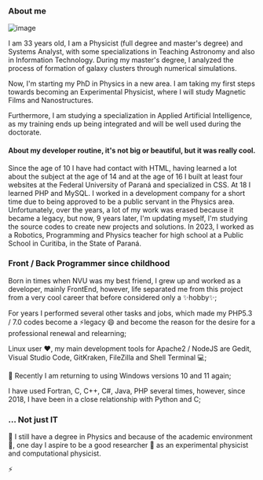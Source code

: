 ### About me

![image](https://media.giphy.com/media/i2rNOf3b7vJgk/source.gif)

I am 33 years old, I am a Physicist (full degree and master's degree) and Systems Analyst, with some specializations in Teaching Astronomy and also in Information Technology. During my master's degree, I analyzed the process of formation of galaxy clusters through numerical simulations.

Now, I'm starting my PhD in Physics in a new area. I am taking my first steps towards becoming an Experimental Physicist, where I will study Magnetic Films and Nanostructures.

Furthermore, I am studying a specialization in Applied Artificial Intelligence, as my training ends up being integrated and will be well used during the doctorate.

#### About my developer routine, it's not big or beautiful, but it was really cool.

Since the age of 10 I have had contact with HTML, having learned a lot about the subject at the age of 14 and at the age of 16 I built at least four websites at the Federal University of Paraná and specialized in CSS. At 18 I learned PHP and MySQL. I worked in a development company for a short time due to being approved to be a public servant in the Physics area. Unfortunately, over the years, a lot of my work was erased because it became a legacy, but now, 9 years later, I'm updating myself, I'm studying the source codes to create new projects and solutions. In 2023, I worked as a Robotics, Programming and Physics teacher for high school at a Public School in Curitiba, in the State of Paraná. 

### Front / Back Programmer since childhood

Born in times when NVU was my best friend, I grew up and worked as a developer, mainly FrontEnd, however, life separated me from this project from a very cool career that before considered only a ✨hobby✨;

For years I performed several other tasks and jobs, which made my PHP5.3 / 7.0 codes become a ⚡legacy 😄 and become the reason for the desire for a professional renewal and relearning;

Linux user ❤, my main development tools for Apache2 / NodeJS are Gedit, Visual Studio Code, GitKraken, FileZilla and Shell Terminal 💻;

🌱 Recently I am returning to using Windows versions 10 and 11 again;

I have used Fortran, C, C++, C#, Java, PHP several times, however, since 2018, I have been in a close relationship with Python and C; 

### ... Not just IT

🔭 I still have a degree in Physics and because of the academic environment 👨, one day I aspire to be a good researcher 🤔 as an experimental physicist and computational physicist.

⚡
